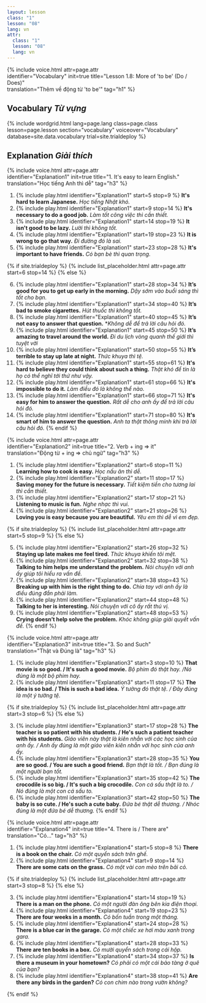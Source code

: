 ```yaml
---
layout: lesson
class: "1"
lesson: "08"
lang: vn
attr:
  class: "1"
  lesson: "08"
  lang: vn
---
```


{%  include voice.html attr=page.attr  
	identifier="Vocabulary"  init=true
	title="Lesson 1.8: More of 'to be' (Do / Does)"        
	translation="Thêm về động từ 'to be'"
    tag="h1" %}

## Vocabulary   *Từ vựng*

{% include wordgrid.html lang=page.lang
		class=page.class 
		lesson=page.lesson 
		section="vocabulary"
		voiceover="Vocabulary"
		database=site.data.vocabulary 
		trial=site.trialdeploy %}

## Explanation   *Giải thích*
	
{%  include voice.html attr=page.attr  
	identifier="Explanation1"  init=true
	title="1. It's easy to learn English."        
	translation="Học tiếng Anh thì dễ"
    tag="h3" %}

1. {% include play.html identifier="Explanation1" start=5 stop=9 %} **It's hard to learn Japanese.** *Học tiếng Nhật khó.*  
2. {% include play.html identifier="Explanation1" start=9 stop=14 %} **It's necessary to do a good job.** *Làm tốt công việc thì cần thiết.*
3. {% include play.html identifier="Explanation1" start=14 stop=19 %} **It isn't good to be lazy.** *Lười thì không tốt.*
4. {% include play.html identifier="Explanation1" start=19 stop=23 %} **It is wrong to go that way.** *Đi đường đó là sai.*
5. {% include play.html identifier="Explanation1" start=23 stop=28 %} **It's important to have friends.** *Có bạn bè thì quan trọng.*

{% if site.trialdeploy %}
	{% include list_placeholder.html  attr=page.attr     start=6 stop=14 %}
	{% else %}

6. {% include play.html identifier="Explanation1" start=28 stop=34 %} **It’s good for you to get up early in the morning.** *Dậy sớm vào buổi sáng thì tốt cho bạn.*
7. {% include play.html identifier="Explanation1" start=34 stop=40 %} **It’s bad to smoke cigarettes.** *Hút thuốc thì không tốt.*
8. {% include play.html identifier="Explanation1" start=40 stop=45 %} **It’s not easy to answer that question.** **Không dễ để trả lời câu hỏi đó.*
9. {% include play.html identifier="Explanation1" start=45 stop=50 %} **It’s amazing to travel around the world.** *Đi du lịch vòng quanh thế giới thì tuyệt vời* 
10. {% include play.html identifier="Explanation1" start=50 stop=55 %} **It’s terrible to stay up late at night.** *Thức khuya thì tệ.*
11. {% include play.html identifier="Explanation1" start=55 stop=61 %} **It's hard to believe they could think about such a thing.** *Thật khó để tin là họ có thể nghĩ tới thứ như vậy.*
12. {% include play.html identifier="Explanation1" start=61 stop=66 %} **It's impossible to do it.** *Làm điều đó là không thể nào.*
13. {% include play.html identifier="Explanation1" start=66 stop=71 %} **It's easy for him to answer the question.** *Rất dễ cho anh ấy để trả lời câu hỏi đó.*
14. {% include play.html identifier="Explanation1" start=71 stop=80 %} **It's smart of him to answer the question.** *Anh ta thật thông minh khi trả lời câu hỏi đó.*
{% endif %}

{%  include voice.html attr=page.attr  
	identifier="Explanation2"  init=true
	title="2. Verb + ing => it"        
	translation="Động từ + ing => chủ ngữ"
    tag="h3" %}

1. {% include play.html identifier="Explanation2" start=6 stop=11 %} **Learning how to cook is easy.** *Học nấu ăn thì dễ.*
2. {% include play.html identifier="Explanation2" start=11 stop=17 %} **Saving money for the future is necessary.** *Tiết kiệm tiền cho tương lai thì cần thiết.*
3. {% include play.html identifier="Explanation2" start=17 stop=21 %} **Listening to music is fun.**  *Nghe nhạc thì vui.*
4. {% include play.html identifier="Explanation2" start=21 stop=26 %} **Loving you is easy because you are beautiful.** *Yêu em thì dễ vì em đẹp.*

{% if site.trialdeploy %}
	{% include list_placeholder.html  attr=page.attr     start=5 stop=9 %}
	{% else %}

5. {% include play.html identifier="Explanation2" start=26 stop=32 %} **Staying up late makes me feel tired.** *Thức khuya khiến tôi mệt.*
6. {% include play.html identifier="Explanation2" start=32 stop=38 %} **Talking to him helps me understand the problem.** *Nói chuyện với anh ấy giúp tôi hiểu ra vấn đề.*
7. {% include play.html identifier="Explanation2" start=38 stop=43 %} **Breaking up with him is the right thing to do.** *Chia tay với anh ấy là điều đúng đắn phải làm.*
8. {% include play.html identifier="Explanation2" start=44 stop=48 %} **Talking to her is interesting.** *Nói chuyện với cô ấy rất thú vị.*
9. {% include play.html identifier="Explanation2" start=48 stop=53 %} **Crying doesn’t help solve the problem.** *Khóc không giúp giải quyết vấn đề.*
{% endif %}

{%  include voice.html attr=page.attr  
	identifier="Explanation3"  init=true
	title="3. So and Such"        
	translation="Thật và Đúng là"
    tag="h3" %}

1. {% include play.html identifier="Explanation3" start=3 stop=10 %} **That movie is so good. / It's such a good movie.** *Bộ phim đó thật hay. /Nó đúng là một bộ phim hay.*
2. {% include play.html identifier="Explanation3" start=11 stop=17 %} **The idea is so bad. / This is such a bad idea.** *Ý tưởng đó thật tệ. / Đây đúng là một ý tưởng tệ.*

{% if site.trialdeploy %}
	{% include list_placeholder.html  attr=page.attr     start=3 stop=6 %}
	{% else %}
	
3. {% include play.html identifier="Explanation3" start=17 stop=28 %} **The teacher is so patient with his students. / He's such a patient teacher with his students.** *Giáo viên này thật là kiên nhẫn với các học sinh của anh ấy. / Anh ấy đúng là một giáo viên kiên nhẫn với học sinh của anh ấy.*
4. {% include play.html identifier="Explanation3" start=28 stop=35 %} **You are so good. / You are such a good friend.** *Bạn thật là tốt. / Bạn đúng là một người bạn tốt.*
5. {% include play.html identifier="Explanation3" start=35 stop=42 %} **The crocodile is so big. / It's such a big crocodile.** *Con cá sấu thật là to. / Nó đúng là một con cá sấu to.*
6. {% include play.html identifier="Explanation3" start=42 stop=50 %} **The baby is so cute. / He's such a cute baby.** *Đứa bé thật dễ thương. / Nhóc đúng là một đứa bé dễ thương.*
{% endif %}

{%  include voice.html attr=page.attr  
	identifier="Explanation4"  init=true
	title="4. There is / There are"        
	translation="Có..."
    tag="h3" %}

1. {% include play.html identifier="Explanation4" start=5 stop=8 %} **There is a book on the chair.** *Có một quyển sách trên ghế.*
2. {% include play.html identifier="Explanation4" start=9 stop=14 %} **There are some cats on the grass.** *Có một vài con mèo trên bãi cỏ.*

{% if site.trialdeploy %}
	{% include list_placeholder.html  attr=page.attr     start=3 stop=8 %}
	{% else %}
	
3. {% include play.html identifier="Explanation4" start=14 stop=19 %} **There is a man on the phone.** *Có một người đàn ông bên kia điện thoại.*
4. {% include play.html identifier="Explanation4" start=19 stop=23 %} **There are four weeks in a month.** *Có bốn tuần trong một tháng.*
5. {% include play.html identifier="Explanation4" start=24 stop=28 %} **There is a blue car in the garage.** *Có một chiếc xe hơi màu xanh trong gara.*
6. {% include play.html identifier="Explanation4" start=28 stop=33 %} **There are ten books in a box.** *Có mười quyển sách trong cái hộp.*
7. {% include play.html identifier="Explanation4" start=34 stop=37 %} **Is there a museum in your hometown?** *Có phải có một cái bảo tàng ở quê của bạn?*
8. {% include play.html identifier="Explanation4" start=38 stop=41 %} **Are there any birds in the garden?** *Có con chim nào trong vườn không?*

{% endif %}